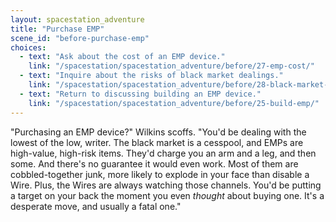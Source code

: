 ```yaml
---
layout: spacestation_adventure
title: "Purchase EMP"
scene_id: "before-purchase-emp"
choices:
  - text: "Ask about the cost of an EMP device."
    link: "/spacestation/spacestation_adventure/before/27-emp-cost/"
  - text: "Inquire about the risks of black market dealings."
    link: "/spacestation/spacestation_adventure/before/28-black-market-risks/"
  - text: "Return to discussing building an EMP device."
    link: "/spacestation/spacestation_adventure/before/25-build-emp/"
---
```


"Purchasing an EMP device?" Wilkins scoffs. "You'd be dealing with the lowest of the low, writer. The black market is a cesspool, and EMPs are high-value, high-risk items. They'd charge you an arm and a leg, and then some. And there's no guarantee it would even work. Most of them are cobbled-together junk, more likely to explode in your face than disable a Wire. Plus, the Wires are always watching those channels. You'd be putting a target on your back the moment you even *thought* about buying one. It's a desperate move, and usually a fatal one."
